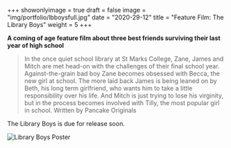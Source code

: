 +++
showonlyimage = true
draft = false
image = "img/portfolio/lbboysfull.jpg"
date = "2020-29-12"
title = "Feature Film: The Library Boys"
weight = 5
+++

**A coming of age feature film about three best friends surviving their last year of high school**

<!--more-->

> In the once quiet school library at St Marks College, Zane, James and Mitch are met head-on with the challenges of their final school year. Against-the-grain bad boy Zane becomes obsessed with Becca, the new girl at school. The more laid back James is being leaned on by Beth, his long term girlfriend, who wants him to take a little responsibility over his life. And Mitch is just trying to lose his virginity, but in the process becomes involved with Tilly, the most popular girl in school. Written by Pancake Originals

The Library Boys is due for release soon.

![Library Boys Poster](/img/librarybcover.png)
